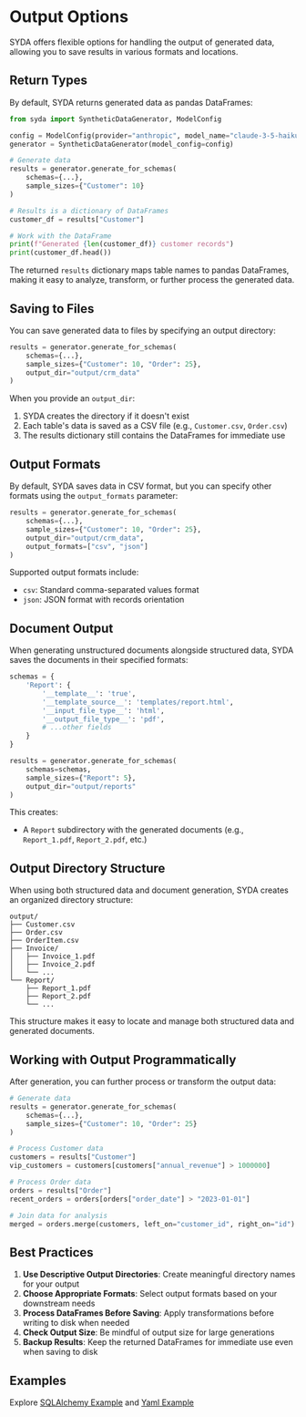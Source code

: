 # Output Options

SYDA offers flexible options for handling the output of generated data, allowing you to save results in various formats and locations.

## Return Types

By default, SYDA returns generated data as pandas DataFrames:

```python
from syda import SyntheticDataGenerator, ModelConfig

config = ModelConfig(provider="anthropic", model_name="claude-3-5-haiku-20241022")
generator = SyntheticDataGenerator(model_config=config)

# Generate data
results = generator.generate_for_schemas(
    schemas={...},
    sample_sizes={"Customer": 10}
)

# Results is a dictionary of DataFrames
customer_df = results["Customer"]

# Work with the DataFrame
print(f"Generated {len(customer_df)} customer records")
print(customer_df.head())
```

The returned `results` dictionary maps table names to pandas DataFrames, making it easy to analyze, transform, or further process the generated data.

## Saving to Files

You can save generated data to files by specifying an output directory:

```python
results = generator.generate_for_schemas(
    schemas={...},
    sample_sizes={"Customer": 10, "Order": 25},
    output_dir="output/crm_data"
)
```

When you provide an `output_dir`:

1. SYDA creates the directory if it doesn't exist
2. Each table's data is saved as a CSV file (e.g., `Customer.csv`, `Order.csv`)
3. The results dictionary still contains the DataFrames for immediate use

## Output Formats

By default, SYDA saves data in CSV format, but you can specify other formats using the `output_formats` parameter:

```python
results = generator.generate_for_schemas(
    schemas={...},
    sample_sizes={"Customer": 10, "Order": 25},
    output_dir="output/crm_data",
    output_formats=["csv", "json"]
)
```

Supported output formats include:

- `csv`: Standard comma-separated values format
- `json`: JSON format with records orientation

## Document Output

When generating unstructured documents alongside structured data, SYDA saves the documents in their specified formats:

```python
schemas = {
    'Report': {
        '__template__': 'true',
        '__template_source__': 'templates/report.html',
        '__input_file_type__': 'html',
        '__output_file_type__': 'pdf',
        # ...other fields
    }
}

results = generator.generate_for_schemas(
    schemas=schemas,
    sample_sizes={"Report": 5},
    output_dir="output/reports"
)
```

This creates:

- A `Report` subdirectory with the generated documents (e.g., `Report_1.pdf`, `Report_2.pdf`, etc.)

## Output Directory Structure

When using both structured data and document generation, SYDA creates an organized directory structure:

```
output/
├── Customer.csv
├── Order.csv
├── OrderItem.csv
├── Invoice/
│   ├── Invoice_1.pdf
│   ├── Invoice_2.pdf
│   └── ...
└── Report/
    ├── Report_1.pdf
    ├── Report_2.pdf
    └── ...
```

This structure makes it easy to locate and manage both structured data and generated documents.


## Working with Output Programmatically

After generation, you can further process or transform the output data:

```python
# Generate data
results = generator.generate_for_schemas(
    schemas={...},
    sample_sizes={"Customer": 10, "Order": 25}
)

# Process Customer data
customers = results["Customer"]
vip_customers = customers[customers["annual_revenue"] > 1000000]

# Process Order data
orders = results["Order"]
recent_orders = orders[orders["order_date"] > "2023-01-01"]

# Join data for analysis
merged = orders.merge(customers, left_on="customer_id", right_on="id")
```

## Best Practices

1. **Use Descriptive Output Directories**: Create meaningful directory names for your output
2. **Choose Appropriate Formats**: Select output formats based on your downstream needs
3. **Process DataFrames Before Saving**: Apply transformations before writing to disk when needed
4. **Check Output Size**: Be mindful of output size for large generations
5. **Backup Results**: Keep the returned DataFrames for immediate use even when saving to disk

## Examples

Explore  [SQLAlchemy Example](../examples/structured_and_unstructured_mixed/sqlalchemy_models.md) and [Yaml Example](../examples/structured_and_unstructured_mixed/yaml_schemas.md) 
